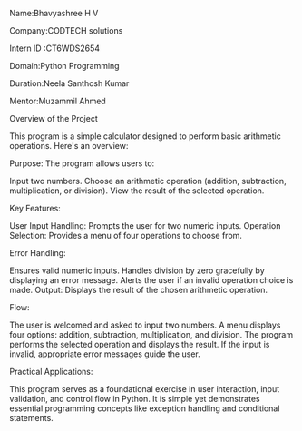 Name:Bhavyashree H V

Company:CODTECH solutions

Intern ID :CT6WDS2654

Domain:Python Programming

Duration:Neela Santhosh Kumar

Mentor:Muzammil Ahmed

Overview of the Project

This program is a simple calculator designed to perform basic arithmetic operations. Here's an overview:

Purpose:
The program allows users to:

Input two numbers.
Choose an arithmetic operation (addition, subtraction, multiplication, or division).
View the result of the selected operation.

Key Features:

User Input Handling: Prompts the user for two numeric inputs.
Operation Selection: Provides a menu of four operations to choose from.

Error Handling:

Ensures valid numeric inputs.
Handles division by zero gracefully by displaying an error message.
Alerts the user if an invalid operation choice is made.
Output: Displays the result of the chosen arithmetic operation.

Flow:

The user is welcomed and asked to input two numbers.
A menu displays four options: addition, subtraction, multiplication, and division.
The program performs the selected operation and displays the result.
If the input is invalid, appropriate error messages guide the user.

Practical Applications:

This program serves as a foundational exercise in user interaction, input validation, and control flow in Python. It is simple yet demonstrates essential programming concepts like exception handling and conditional statements.






